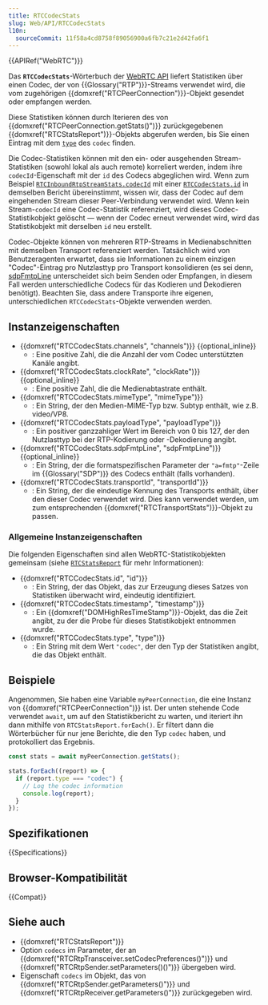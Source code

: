 ```yaml
---
title: RTCCodecStats
slug: Web/API/RTCCodecStats
l10n:
  sourceCommit: 11f58a4cd8758f89056900a6fb7c21e2d42fa6f1
---
```


{{APIRef("WebRTC")}}

Das **`RTCCodecStats`**-Wörterbuch der [WebRTC API](/de/docs/Web/API/WebRTC_API) liefert Statistiken über einen Codec, der von {{Glossary("RTP")}}-Streams verwendet wird, die vom zugehörigen {{domxref("RTCPeerConnection")}}-Objekt gesendet oder empfangen werden.

Diese Statistiken können durch Iterieren des von {{domxref("RTCPeerConnection.getStats()")}} zurückgegebenen {{domxref("RTCStatsReport")}}-Objekts abgerufen werden, bis Sie einen Eintrag mit dem [`type`](#type) des `codec` finden.

Die Codec-Statistiken können mit den ein- oder ausgehenden Stream-Statistiken (sowohl lokal als auch remote) korreliert werden, indem ihre `codecId`-Eigenschaft mit der `id` des Codecs abgeglichen wird. Wenn zum Beispiel [`RTCInboundRtpStreamStats.codecId`](/de/docs/Web/API/RTCInboundRtpStreamStats#codecid) mit einer [`RTCCodecStats.id`](#id) in demselben Bericht übereinstimmt, wissen wir, dass der Codec auf dem eingehenden Stream dieser Peer-Verbindung verwendet wird. Wenn kein Stream-`codecId` eine Codec-Statistik referenziert, wird dieses Codec-Statistikobjekt gelöscht — wenn der Codec erneut verwendet wird, wird das Statistikobjekt mit derselben `id` neu erstellt.

Codec-Objekte können von mehreren RTP-Streams in Medienabschnitten mit demselben Transport referenziert werden. Tatsächlich wird von Benutzeragenten erwartet, dass sie Informationen zu einem einzigen "Codec"-Eintrag pro Nutzlasttyp pro Transport konsolidieren (es sei denn, [sdpFmtpLine](#sdpfmtpline) unterscheidet sich beim Senden oder Empfangen, in diesem Fall werden unterschiedliche Codecs für das Kodieren und Dekodieren benötigt). Beachten Sie, dass andere Transporte ihre eigenen, unterschiedlichen `RTCCodecStats`-Objekte verwenden werden.

## Instanzeigenschaften

- {{domxref("RTCCodecStats.channels", "channels")}} {{optional_inline}}
  - : Eine positive Zahl, die die Anzahl der vom Codec unterstützten Kanäle angibt.
- {{domxref("RTCCodecStats.clockRate", "clockRate")}} {{optional_inline}}
  - : Eine positive Zahl, die die Medienabtastrate enthält.
- {{domxref("RTCCodecStats.mimeType", "mimeType")}}
  - : Ein String, der den Medien-MIME-Typ bzw. Subtyp enthält, wie z.B. video/VP8.
- {{domxref("RTCCodecStats.payloadType", "payloadType")}}
  - : Ein positiver ganzzahliger Wert im Bereich von 0 bis 127, der den Nutzlasttyp bei der RTP-Kodierung oder -Dekodierung angibt.
- {{domxref("RTCCodecStats.sdpFmtpLine", "sdpFmtpLine")}} {{optional_inline}}
  - : Ein String, der die formatspezifischen Parameter der `"a=fmtp"`-Zeile im {{Glossary("SDP")}} des Codecs enthält (falls vorhanden).
- {{domxref("RTCCodecStats.transportId", "transportId")}}
  - : Ein String, der die eindeutige Kennung des Transports enthält, über den dieser Codec verwendet wird. Dies kann verwendet werden, um zum entsprechenden {{domxref("RTCTransportStats")}}-Objekt zu passen.

### Allgemeine Instanzeigenschaften

Die folgenden Eigenschaften sind allen WebRTC-Statistikobjekten gemeinsam (siehe [`RTCStatsReport`](/de/docs/Web/API/RTCStatsReport#common_instance_properties) für mehr Informationen):

<!-- RTCStats -->

- {{domxref("RTCCodecStats.id", "id")}}
  - : Ein String, der das Objekt, das zur Erzeugung dieses Satzes von Statistiken überwacht wird, eindeutig identifiziert.
- {{domxref("RTCCodecStats.timestamp", "timestamp")}}
  - : Ein {{domxref("DOMHighResTimeStamp")}}-Objekt, das die Zeit angibt, zu der die Probe für dieses Statistikobjekt entnommen wurde.
- {{domxref("RTCCodecStats.type", "type")}}
  - : Ein String mit dem Wert `"codec"`, der den Typ der Statistiken angibt, die das Objekt enthält.

## Beispiele

Angenommen, Sie haben eine Variable `myPeerConnection`, die eine Instanz von {{domxref("RTCPeerConnection")}} ist. Der unten stehende Code verwendet `await`, um auf den Statistikbericht zu warten, und iteriert ihn dann mithilfe von `RTCStatsReport.forEach()`. Er filtert dann die Wörterbücher für nur jene Berichte, die den Typ `codec` haben, und protokolliert das Ergebnis.

```js
const stats = await myPeerConnection.getStats();

stats.forEach((report) => {
  if (report.type === "codec") {
    // Log the codec information
    console.log(report);
  }
});
```

## Spezifikationen

{{Specifications}}

## Browser-Kompatibilität

{{Compat}}

## Siehe auch

- {{domxref("RTCStatsReport")}}
- Option `codecs` im Parameter, der an {{domxref("RTCRtpTransceiver.setCodecPreferences()")}} und {{domxref("RTCRtpSender.setParameters()()")}} übergeben wird.
- Eigenschaft `codecs` im Objekt, das von {{domxref("RTCRtpSender.getParameters()")}} und {{domxref("RTCRtpReceiver.getParameters()")}} zurückgegeben wird.
